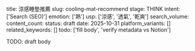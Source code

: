 title: 涼感睡墊推薦
slug: cooling-mat-recommend
stage: THINK
intent: ['Search (SEO)']
emotion: ['熱']
usp: ['涼感', '透氣', '乾爽']
search_volume: 
content_count: 
status: draft
date: 2025-10-31
platform_variants: []
related_keywords: []
todo: ['fill body', 'verify metadata vs Notion']

TODO: draft body
